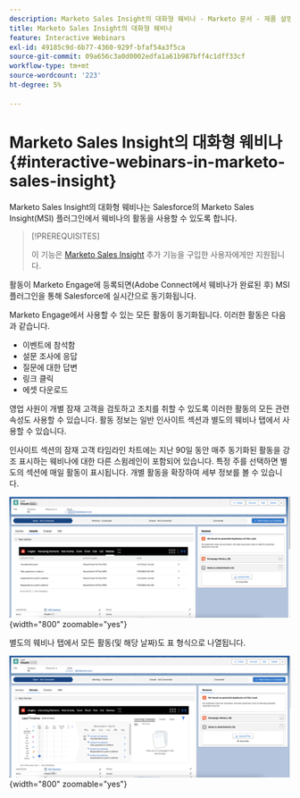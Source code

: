 ```yaml
---
description: Marketo Sales Insight의 대화형 웨비나 - Marketo 문서 - 제품 설명서
title: Marketo Sales Insight의 대화형 웨비나
feature: Interactive Webinars
exl-id: 49185c9d-6b77-4360-929f-bfaf54a3f5ca
source-git-commit: 09a656c3a0d0002edfa1a61b987bff4c1dff33cf
workflow-type: tm+mt
source-wordcount: '223'
ht-degree: 5%

---
```


# Marketo Sales Insight의 대화형 웨비나 {#interactive-webinars-in-marketo-sales-insight}

Marketo Sales Insight의 대화형 웨비나는 Salesforce의 Marketo Sales Insight(MSI) 플러그인에서 웨비나의 활동을 사용할 수 있도록 합니다.

>[!PREREQUISITES]
>
>이 기능은 [Marketo Sales Insight](https://business.adobe.com/kr/products/marketo/sales-intelligence-engagement.html) 추가 기능을 구입한 사용자에게만 지원됩니다.

활동이 Marketo Engage에 등록되면(Adobe Connect에서 웨비나가 완료된 후) MSI 플러그인을 통해 Salesforce에 실시간으로 동기화됩니다.

Marketo Engage에서 사용할 수 있는 모든 활동이 동기화됩니다. 이러한 활동은 다음과 같습니다.

* 이벤트에 참석함
* 설문 조사에 응답
* 질문에 대한 답변
* 링크 클릭
* 에셋 다운로드

영업 사원이 개별 잠재 고객을 검토하고 조치를 취할 수 있도록 이러한 활동의 모든 관련 속성도 사용할 수 있습니다. 활동 정보는 일반 인사이트 섹션과 별도의 웨비나 탭에서 사용할 수 있습니다.

인사이트 섹션의 잠재 고객 타임라인 차트에는 지난 90일 동안 매주 동기화된 활동을 강조 표시하는 웨비나에 대한 다른 스윔레인이 포함되어 있습니다. 특정 주를 선택하면 별도의 섹션에 매일 활동이 표시됩니다. 개별 활동을 확장하여 세부 정보를 볼 수 있습니다.

![](assets/interactive-webinars-in-marketo-sales-insight-1.png){width="800" zoomable="yes"}

별도의 웨비나 탭에서 모든 활동(및 해당 날짜)도 표 형식으로 나열됩니다.

![](assets/interactive-webinars-in-marketo-sales-insight-2.png){width="800" zoomable="yes"}
